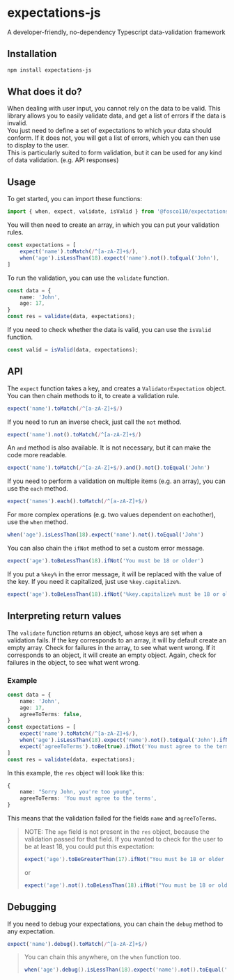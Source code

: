 # expectations-js
A developer-friendly, no-dependency Typescript data-validation framework

## Installation

```bash
npm install expectations-js
```

## What does it do?
When dealing with user input, you cannot rely on the data to be valid.
This library allows you to easily validate data, and get a list of errors if the data is invalid.<br>
You just need to define a set of expectations to which your data should conform.
If it does not, you will get a list of errors, which you can then use to display to the user.<br>
This is particularly suited to form validation, but it can be used for any kind of data validation. (e.g. API responses)

## Usage

To get started, you can import these functions: 
```typescript
import { when, expect, validate, isValid } from '@fosco110/expectations-js';
```

You will then need to create an array, in which you can put your validation rules. 
```typescript
const expectations = [
	expect('name').toMatch(/^[a-zA-Z]+$/),
	when('age').isLessThan(18).expect('name').not().toEqual('John'),
]
```

To run the validation, you can use the `validate` function. 
```typescript
const data = {
	name: 'John',
	age: 17,
}
const res = validate(data, expectations);
```

If you need to check whether the data is valid, you can use the `isValid` function. 
```typescript
const valid = isValid(data, expectations);
```

## API
The `expect` function takes a key, and creates a `ValidatorExpectation` object. 
You can then chain methods to it, to create a validation rule. 
```typescript
expect('name').toMatch(/^[a-zA-Z]+$/)
```
If you need to run an inverse check, just call the `not` method. 
```typescript
expect('name').not().toMatch(/^[a-zA-Z]+$/)
```
An `and` method is also available. It is not necessary, but it can make the code more readable. 
```typescript
expect('name').toMatch(/^[a-zA-Z]+$/).and().not().toEqual('John')
```
If you need to perform a validation on multiple items (e.g. an array), you can use the `each` method. 
```typescript
expect('names').each().toMatch(/^[a-zA-Z]+$/)
```
For more complex operations (e.g. two values dependent on eachother), use the `when` method.
```typescript
when('age').isLessThan(18).expect('name').not().toEqual('John')
```
You can also chain the `ifNot` method to set a custom error message.
```typescript
expect('age').toBeLessThan(18).ifNot('You must be 18 or older')
```
If you put a `%key%` in the error message, it will be replaced with the value of the key.
If you need it capitalized, just use `%key.capitalize%`.
```typescript
expect('age').toBeLessThan(18).ifNot('%key.capitalize% must be 18 or older') // Age must be 18 or older
```

## Interpreting return values
The `validate` function returns an object, whose keys are set when a validation fails.
If the key corresponds to an array, it will by default create an empty array. Check for failures in the array, to see what went wrong. 
If it corresponds to an object, it will create an empty object. Again, check for failures in the object, to see what went wrong.
### Example
```typescript
const data = {
	name: 'John',
	age: 17,
	agreeToTerms: false,
}
const expectations = [
	expect('name').toMatch(/^[a-zA-Z]+$/),
	when('age').isLessThan(18).expect('name').not().toEqual('John').ifNot("Sorry John, you're too young"),
	expect('agreeToTerms').toBe(true).ifNot('You must agree to the terms'),
]
const res = validate(data, expectations);
```
In this example, the `res` object will look like this:
```typescript
{
	name: "Sorry John, you're too young",
	agreeToTerms: 'You must agree to the terms',
}
```
This means that the validation failed for the fields `name` and `agreeToTerms`.
> NOTE: The `age` field is not present in the `res` object, because the validation passed for that field.
> If you wanted to check for the user to be at least 18, you could put this expectation:
> ```typescript
> expect('age').toBeGreaterThan(17).ifNot("You must be 18 or older to use this service")
> ```
> or
> ```typescript
> expect('age').not().toBeLessThan(18).ifNot("You must be 18 or older to use this service")
> ```

## Debugging
If you need to debug your expectations, you can chain the `debug` method to any expectation.
```typescript
expect('name').debug().toMatch(/^[a-zA-Z]+$/)
```
> You can chain this anywhere, on the `when` function too.
> ```typescript
> when('age').debug().isLessThan(18).expect('name').not().toEqual('John')
> ```

